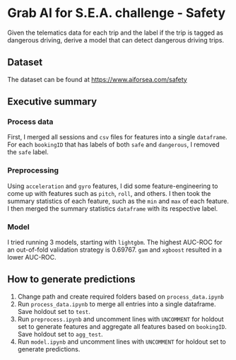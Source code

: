 # Grab AI for S.E.A. challenge - Safety
Given the telematics data for each trip and the label if the trip is tagged as dangerous driving, derive a model that can detect dangerous driving trips.

## Dataset
The dataset can be found at https://www.aiforsea.com/safety

## Executive summary
### Process data
First, I merged all sessions and `csv` files for features into a single `dataframe`. For each `bookingID` that has labels of both `safe` and `dangerous`, I removed the `safe` label.
### Preprocessing
Using `acceleration` and `gyro` features, I did some feature-engineering to come up with features such as `pitch`, `roll`, and others. I then took the summary statistics of each feature, such as the `min` and `max` of each feature. I then merged the summary statistics `dataframe` with its respective label.
### Model
I tried running 3 models, starting with `lightgbm`. The highest AUC-ROC for an out-of-fold validation strategy is 0.69767. `gam` and `xgboost` resulted in a lower AUC-ROC.

## How to generate predictions
1. Change path and create required folders based on `process_data.ipynb`
2. Run `process_data.ipynb` to merge all entries into a single dataframe. Save holdout set to `test`.
3. Run `preprocess.ipynb` and uncomment lines with `UNCOMMENT` for holdout set to generate features and aggregate all features based on `bookingID`. Save holdout set to `agg_test`.
4. Run `model.ipynb` and uncomment lines with `UNCOMMENT` for holdout set to generate predictions.
